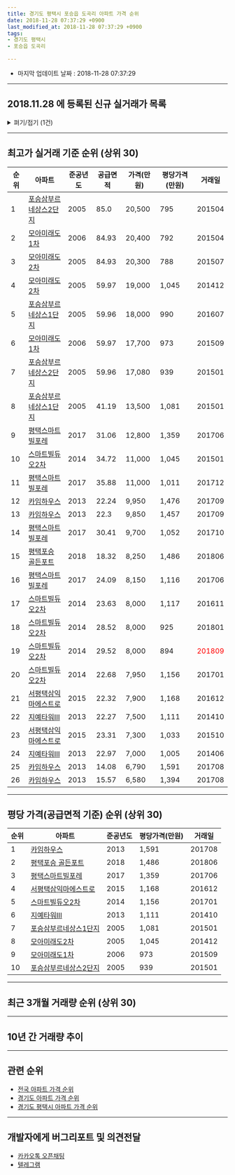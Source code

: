 ```yaml
---
title: 경기도 평택시 포승읍 도곡리 아파트 가격 순위
date: 2018-11-28 07:37:29 +0900
last_modified_at: 2018-11-28 07:37:29 +0900
tags:
- 경기도 평택시
- 포승읍 도곡리

---
```


* 마지막 업데이트 날짜 : 2018-11-28 07:37:29

---

## 2018.11.28 에 등록된 신규 실거래가 목록

<details>
<summary>펴기/접기 (1건)</summary>
<div markdown="1">

|아파트|준공년도|공급면적|가격(만원)|평당가격(만원)|거래일|
|---|---|---|---|---|---|
|[모아미래도1차](https://search.naver.com/search.naver?query=%EA%B2%BD%EA%B8%B0%EB%8F%84+%ED%8F%89%ED%83%9D%EC%8B%9C+%ED%8F%AC%EC%8A%B9%EC%9D%8D+%EB%8F%84%EA%B3%A1%EB%A6%AC+%EB%AA%A8%EC%95%84%EB%AF%B8%EB%9E%98%EB%8F%841%EC%B0%A8)|2006|59.97|14,300|786|<span style="color:red">201810</span>|


</div>
</details>

---

## 최고가 실거래 기준 순위 (상위 30)


|순위|아파트|준공년도|공급면적|가격(만원)|평당가격(만원)|거래일|
|---|---|---|---|---|---|---|
|1|[포승삼부르네상스2단지](https://search.naver.com/search.naver?query=%EA%B2%BD%EA%B8%B0%EB%8F%84+%ED%8F%89%ED%83%9D%EC%8B%9C+%ED%8F%AC%EC%8A%B9%EC%9D%8D+%EB%8F%84%EA%B3%A1%EB%A6%AC+%ED%8F%AC%EC%8A%B9%EC%82%BC%EB%B6%80%EB%A5%B4%EB%84%A4%EC%83%81%EC%8A%A42%EB%8B%A8%EC%A7%80)|2005|85.0|20,500|795|201504|
|2|[모아미래도1차](https://search.naver.com/search.naver?query=%EA%B2%BD%EA%B8%B0%EB%8F%84+%ED%8F%89%ED%83%9D%EC%8B%9C+%ED%8F%AC%EC%8A%B9%EC%9D%8D+%EB%8F%84%EA%B3%A1%EB%A6%AC+%EB%AA%A8%EC%95%84%EB%AF%B8%EB%9E%98%EB%8F%841%EC%B0%A8)|2006|84.93|20,400|792|201504|
|3|[모아미래도2차](https://search.naver.com/search.naver?query=%EA%B2%BD%EA%B8%B0%EB%8F%84+%ED%8F%89%ED%83%9D%EC%8B%9C+%ED%8F%AC%EC%8A%B9%EC%9D%8D+%EB%8F%84%EA%B3%A1%EB%A6%AC+%EB%AA%A8%EC%95%84%EB%AF%B8%EB%9E%98%EB%8F%842%EC%B0%A8)|2005|84.93|20,300|788|201507|
|4|[모아미래도2차](https://search.naver.com/search.naver?query=%EA%B2%BD%EA%B8%B0%EB%8F%84+%ED%8F%89%ED%83%9D%EC%8B%9C+%ED%8F%AC%EC%8A%B9%EC%9D%8D+%EB%8F%84%EA%B3%A1%EB%A6%AC+%EB%AA%A8%EC%95%84%EB%AF%B8%EB%9E%98%EB%8F%842%EC%B0%A8)|2005|59.97|19,000|1,045|201412|
|5|[포승삼부르네상스1단지](https://search.naver.com/search.naver?query=%EA%B2%BD%EA%B8%B0%EB%8F%84+%ED%8F%89%ED%83%9D%EC%8B%9C+%ED%8F%AC%EC%8A%B9%EC%9D%8D+%EB%8F%84%EA%B3%A1%EB%A6%AC+%ED%8F%AC%EC%8A%B9%EC%82%BC%EB%B6%80%EB%A5%B4%EB%84%A4%EC%83%81%EC%8A%A41%EB%8B%A8%EC%A7%80)|2005|59.96|18,000|990|201607|
|6|[모아미래도1차](https://search.naver.com/search.naver?query=%EA%B2%BD%EA%B8%B0%EB%8F%84+%ED%8F%89%ED%83%9D%EC%8B%9C+%ED%8F%AC%EC%8A%B9%EC%9D%8D+%EB%8F%84%EA%B3%A1%EB%A6%AC+%EB%AA%A8%EC%95%84%EB%AF%B8%EB%9E%98%EB%8F%841%EC%B0%A8)|2006|59.97|17,700|973|201509|
|7|[포승삼부르네상스2단지](https://search.naver.com/search.naver?query=%EA%B2%BD%EA%B8%B0%EB%8F%84+%ED%8F%89%ED%83%9D%EC%8B%9C+%ED%8F%AC%EC%8A%B9%EC%9D%8D+%EB%8F%84%EA%B3%A1%EB%A6%AC+%ED%8F%AC%EC%8A%B9%EC%82%BC%EB%B6%80%EB%A5%B4%EB%84%A4%EC%83%81%EC%8A%A42%EB%8B%A8%EC%A7%80)|2005|59.96|17,080|939|201501|
|8|[포승삼부르네상스1단지](https://search.naver.com/search.naver?query=%EA%B2%BD%EA%B8%B0%EB%8F%84+%ED%8F%89%ED%83%9D%EC%8B%9C+%ED%8F%AC%EC%8A%B9%EC%9D%8D+%EB%8F%84%EA%B3%A1%EB%A6%AC+%ED%8F%AC%EC%8A%B9%EC%82%BC%EB%B6%80%EB%A5%B4%EB%84%A4%EC%83%81%EC%8A%A41%EB%8B%A8%EC%A7%80)|2005|41.19|13,500|1,081|201501|
|9|[평택스마트빌포레](https://search.naver.com/search.naver?query=%EA%B2%BD%EA%B8%B0%EB%8F%84+%ED%8F%89%ED%83%9D%EC%8B%9C+%ED%8F%AC%EC%8A%B9%EC%9D%8D+%EB%8F%84%EA%B3%A1%EB%A6%AC+%ED%8F%89%ED%83%9D%EC%8A%A4%EB%A7%88%ED%8A%B8%EB%B9%8C%ED%8F%AC%EB%A0%88)|2017|31.06|12,800|1,359|201706|
|10|[스마트빌듀오2차](https://search.naver.com/search.naver?query=%EA%B2%BD%EA%B8%B0%EB%8F%84+%ED%8F%89%ED%83%9D%EC%8B%9C+%ED%8F%AC%EC%8A%B9%EC%9D%8D+%EB%8F%84%EA%B3%A1%EB%A6%AC+%EC%8A%A4%EB%A7%88%ED%8A%B8%EB%B9%8C%EB%93%80%EC%98%A42%EC%B0%A8)|2014|34.72|11,000|1,045|201501|
|11|[평택스마트빌포레](https://search.naver.com/search.naver?query=%EA%B2%BD%EA%B8%B0%EB%8F%84+%ED%8F%89%ED%83%9D%EC%8B%9C+%ED%8F%AC%EC%8A%B9%EC%9D%8D+%EB%8F%84%EA%B3%A1%EB%A6%AC+%ED%8F%89%ED%83%9D%EC%8A%A4%EB%A7%88%ED%8A%B8%EB%B9%8C%ED%8F%AC%EB%A0%88)|2017|35.88|11,000|1,011|201712|
|12|[카임하우스](https://search.naver.com/search.naver?query=%EA%B2%BD%EA%B8%B0%EB%8F%84+%ED%8F%89%ED%83%9D%EC%8B%9C+%ED%8F%AC%EC%8A%B9%EC%9D%8D+%EB%8F%84%EA%B3%A1%EB%A6%AC+%EC%B9%B4%EC%9E%84%ED%95%98%EC%9A%B0%EC%8A%A4)|2013|22.24|9,950|1,476|201709|
|13|[카임하우스](https://search.naver.com/search.naver?query=%EA%B2%BD%EA%B8%B0%EB%8F%84+%ED%8F%89%ED%83%9D%EC%8B%9C+%ED%8F%AC%EC%8A%B9%EC%9D%8D+%EB%8F%84%EA%B3%A1%EB%A6%AC+%EC%B9%B4%EC%9E%84%ED%95%98%EC%9A%B0%EC%8A%A4)|2013|22.3|9,850|1,457|201709|
|14|[평택스마트빌포레](https://search.naver.com/search.naver?query=%EA%B2%BD%EA%B8%B0%EB%8F%84+%ED%8F%89%ED%83%9D%EC%8B%9C+%ED%8F%AC%EC%8A%B9%EC%9D%8D+%EB%8F%84%EA%B3%A1%EB%A6%AC+%ED%8F%89%ED%83%9D%EC%8A%A4%EB%A7%88%ED%8A%B8%EB%B9%8C%ED%8F%AC%EB%A0%88)|2017|30.41|9,700|1,052|201710|
|15|[평택포승 골든포트](https://search.naver.com/search.naver?query=%EA%B2%BD%EA%B8%B0%EB%8F%84+%ED%8F%89%ED%83%9D%EC%8B%9C+%ED%8F%AC%EC%8A%B9%EC%9D%8D+%EB%8F%84%EA%B3%A1%EB%A6%AC+%ED%8F%89%ED%83%9D%ED%8F%AC%EC%8A%B9+%EA%B3%A8%EB%93%A0%ED%8F%AC%ED%8A%B8)|2018|18.32|8,250|1,486|201806|
|16|[평택스마트빌포레](https://search.naver.com/search.naver?query=%EA%B2%BD%EA%B8%B0%EB%8F%84+%ED%8F%89%ED%83%9D%EC%8B%9C+%ED%8F%AC%EC%8A%B9%EC%9D%8D+%EB%8F%84%EA%B3%A1%EB%A6%AC+%ED%8F%89%ED%83%9D%EC%8A%A4%EB%A7%88%ED%8A%B8%EB%B9%8C%ED%8F%AC%EB%A0%88)|2017|24.09|8,150|1,116|201706|
|17|[스마트빌듀오2차](https://search.naver.com/search.naver?query=%EA%B2%BD%EA%B8%B0%EB%8F%84+%ED%8F%89%ED%83%9D%EC%8B%9C+%ED%8F%AC%EC%8A%B9%EC%9D%8D+%EB%8F%84%EA%B3%A1%EB%A6%AC+%EC%8A%A4%EB%A7%88%ED%8A%B8%EB%B9%8C%EB%93%80%EC%98%A42%EC%B0%A8)|2014|23.63|8,000|1,117|201611|
|18|[스마트빌듀오2차](https://search.naver.com/search.naver?query=%EA%B2%BD%EA%B8%B0%EB%8F%84+%ED%8F%89%ED%83%9D%EC%8B%9C+%ED%8F%AC%EC%8A%B9%EC%9D%8D+%EB%8F%84%EA%B3%A1%EB%A6%AC+%EC%8A%A4%EB%A7%88%ED%8A%B8%EB%B9%8C%EB%93%80%EC%98%A42%EC%B0%A8)|2014|28.52|8,000|925|201801|
|19|[스마트빌듀오2차](https://search.naver.com/search.naver?query=%EA%B2%BD%EA%B8%B0%EB%8F%84+%ED%8F%89%ED%83%9D%EC%8B%9C+%ED%8F%AC%EC%8A%B9%EC%9D%8D+%EB%8F%84%EA%B3%A1%EB%A6%AC+%EC%8A%A4%EB%A7%88%ED%8A%B8%EB%B9%8C%EB%93%80%EC%98%A42%EC%B0%A8)|2014|29.52|8,000|894|<span style="color:red">201809</span>|
|20|[스마트빌듀오2차](https://search.naver.com/search.naver?query=%EA%B2%BD%EA%B8%B0%EB%8F%84+%ED%8F%89%ED%83%9D%EC%8B%9C+%ED%8F%AC%EC%8A%B9%EC%9D%8D+%EB%8F%84%EA%B3%A1%EB%A6%AC+%EC%8A%A4%EB%A7%88%ED%8A%B8%EB%B9%8C%EB%93%80%EC%98%A42%EC%B0%A8)|2014|22.68|7,950|1,156|201701|
|21|[서평택삼익마에스트로](https://search.naver.com/search.naver?query=%EA%B2%BD%EA%B8%B0%EB%8F%84+%ED%8F%89%ED%83%9D%EC%8B%9C+%ED%8F%AC%EC%8A%B9%EC%9D%8D+%EB%8F%84%EA%B3%A1%EB%A6%AC+%EC%84%9C%ED%8F%89%ED%83%9D%EC%82%BC%EC%9D%B5%EB%A7%88%EC%97%90%EC%8A%A4%ED%8A%B8%EB%A1%9C)|2015|22.32|7,900|1,168|201612|
|22|[지예타워Ⅲ](https://search.naver.com/search.naver?query=%EA%B2%BD%EA%B8%B0%EB%8F%84+%ED%8F%89%ED%83%9D%EC%8B%9C+%ED%8F%AC%EC%8A%B9%EC%9D%8D+%EB%8F%84%EA%B3%A1%EB%A6%AC+%EC%A7%80%EC%98%88%ED%83%80%EC%9B%8C%E2%85%A2)|2013|22.27|7,500|1,111|201410|
|23|[서평택삼익마에스트로](https://search.naver.com/search.naver?query=%EA%B2%BD%EA%B8%B0%EB%8F%84+%ED%8F%89%ED%83%9D%EC%8B%9C+%ED%8F%AC%EC%8A%B9%EC%9D%8D+%EB%8F%84%EA%B3%A1%EB%A6%AC+%EC%84%9C%ED%8F%89%ED%83%9D%EC%82%BC%EC%9D%B5%EB%A7%88%EC%97%90%EC%8A%A4%ED%8A%B8%EB%A1%9C)|2015|23.31|7,300|1,033|201510|
|24|[지예타워Ⅲ](https://search.naver.com/search.naver?query=%EA%B2%BD%EA%B8%B0%EB%8F%84+%ED%8F%89%ED%83%9D%EC%8B%9C+%ED%8F%AC%EC%8A%B9%EC%9D%8D+%EB%8F%84%EA%B3%A1%EB%A6%AC+%EC%A7%80%EC%98%88%ED%83%80%EC%9B%8C%E2%85%A2)|2013|22.97|7,000|1,005|201406|
|25|[카임하우스](https://search.naver.com/search.naver?query=%EA%B2%BD%EA%B8%B0%EB%8F%84+%ED%8F%89%ED%83%9D%EC%8B%9C+%ED%8F%AC%EC%8A%B9%EC%9D%8D+%EB%8F%84%EA%B3%A1%EB%A6%AC+%EC%B9%B4%EC%9E%84%ED%95%98%EC%9A%B0%EC%8A%A4)|2013|14.08|6,790|1,591|201708|
|26|[카임하우스](https://search.naver.com/search.naver?query=%EA%B2%BD%EA%B8%B0%EB%8F%84+%ED%8F%89%ED%83%9D%EC%8B%9C+%ED%8F%AC%EC%8A%B9%EC%9D%8D+%EB%8F%84%EA%B3%A1%EB%A6%AC+%EC%B9%B4%EC%9E%84%ED%95%98%EC%9A%B0%EC%8A%A4)|2013|15.57|6,580|1,394|201708|


---

## 평당 가격(공급면적 기준) 순위 (상위 30)


|순위|아파트|준공년도|평당가격(만원)|거래일|
|---|---|---|---|---|
|1|[카임하우스](https://search.naver.com/search.naver?query=%EA%B2%BD%EA%B8%B0%EB%8F%84+%ED%8F%89%ED%83%9D%EC%8B%9C+%ED%8F%AC%EC%8A%B9%EC%9D%8D+%EB%8F%84%EA%B3%A1%EB%A6%AC+%EC%B9%B4%EC%9E%84%ED%95%98%EC%9A%B0%EC%8A%A4)|2013|1,591|201708|
|2|[평택포승 골든포트](https://search.naver.com/search.naver?query=%EA%B2%BD%EA%B8%B0%EB%8F%84+%ED%8F%89%ED%83%9D%EC%8B%9C+%ED%8F%AC%EC%8A%B9%EC%9D%8D+%EB%8F%84%EA%B3%A1%EB%A6%AC+%ED%8F%89%ED%83%9D%ED%8F%AC%EC%8A%B9+%EA%B3%A8%EB%93%A0%ED%8F%AC%ED%8A%B8)|2018|1,486|201806|
|3|[평택스마트빌포레](https://search.naver.com/search.naver?query=%EA%B2%BD%EA%B8%B0%EB%8F%84+%ED%8F%89%ED%83%9D%EC%8B%9C+%ED%8F%AC%EC%8A%B9%EC%9D%8D+%EB%8F%84%EA%B3%A1%EB%A6%AC+%ED%8F%89%ED%83%9D%EC%8A%A4%EB%A7%88%ED%8A%B8%EB%B9%8C%ED%8F%AC%EB%A0%88)|2017|1,359|201706|
|4|[서평택삼익마에스트로](https://search.naver.com/search.naver?query=%EA%B2%BD%EA%B8%B0%EB%8F%84+%ED%8F%89%ED%83%9D%EC%8B%9C+%ED%8F%AC%EC%8A%B9%EC%9D%8D+%EB%8F%84%EA%B3%A1%EB%A6%AC+%EC%84%9C%ED%8F%89%ED%83%9D%EC%82%BC%EC%9D%B5%EB%A7%88%EC%97%90%EC%8A%A4%ED%8A%B8%EB%A1%9C)|2015|1,168|201612|
|5|[스마트빌듀오2차](https://search.naver.com/search.naver?query=%EA%B2%BD%EA%B8%B0%EB%8F%84+%ED%8F%89%ED%83%9D%EC%8B%9C+%ED%8F%AC%EC%8A%B9%EC%9D%8D+%EB%8F%84%EA%B3%A1%EB%A6%AC+%EC%8A%A4%EB%A7%88%ED%8A%B8%EB%B9%8C%EB%93%80%EC%98%A42%EC%B0%A8)|2014|1,156|201701|
|6|[지예타워Ⅲ](https://search.naver.com/search.naver?query=%EA%B2%BD%EA%B8%B0%EB%8F%84+%ED%8F%89%ED%83%9D%EC%8B%9C+%ED%8F%AC%EC%8A%B9%EC%9D%8D+%EB%8F%84%EA%B3%A1%EB%A6%AC+%EC%A7%80%EC%98%88%ED%83%80%EC%9B%8C%E2%85%A2)|2013|1,111|201410|
|7|[포승삼부르네상스1단지](https://search.naver.com/search.naver?query=%EA%B2%BD%EA%B8%B0%EB%8F%84+%ED%8F%89%ED%83%9D%EC%8B%9C+%ED%8F%AC%EC%8A%B9%EC%9D%8D+%EB%8F%84%EA%B3%A1%EB%A6%AC+%ED%8F%AC%EC%8A%B9%EC%82%BC%EB%B6%80%EB%A5%B4%EB%84%A4%EC%83%81%EC%8A%A41%EB%8B%A8%EC%A7%80)|2005|1,081|201501|
|8|[모아미래도2차](https://search.naver.com/search.naver?query=%EA%B2%BD%EA%B8%B0%EB%8F%84+%ED%8F%89%ED%83%9D%EC%8B%9C+%ED%8F%AC%EC%8A%B9%EC%9D%8D+%EB%8F%84%EA%B3%A1%EB%A6%AC+%EB%AA%A8%EC%95%84%EB%AF%B8%EB%9E%98%EB%8F%842%EC%B0%A8)|2005|1,045|201412|
|9|[모아미래도1차](https://search.naver.com/search.naver?query=%EA%B2%BD%EA%B8%B0%EB%8F%84+%ED%8F%89%ED%83%9D%EC%8B%9C+%ED%8F%AC%EC%8A%B9%EC%9D%8D+%EB%8F%84%EA%B3%A1%EB%A6%AC+%EB%AA%A8%EC%95%84%EB%AF%B8%EB%9E%98%EB%8F%841%EC%B0%A8)|2006|973|201509|
|10|[포승삼부르네상스2단지](https://search.naver.com/search.naver?query=%EA%B2%BD%EA%B8%B0%EB%8F%84+%ED%8F%89%ED%83%9D%EC%8B%9C+%ED%8F%AC%EC%8A%B9%EC%9D%8D+%EB%8F%84%EA%B3%A1%EB%A6%AC+%ED%8F%AC%EC%8A%B9%EC%82%BC%EB%B6%80%EB%A5%B4%EB%84%A4%EC%83%81%EC%8A%A42%EB%8B%A8%EC%A7%80)|2005|939|201501|


---

## 최근 3개월 거래량 순위 (상위 30)


<div style="width:100%;">
    <canvas id="deal_count_ranking" height="250"></canvas>
</div>


<script>
new Chart(document.getElementById("deal_count_ranking"), {
    type: 'horizontalBar',
    data: {
        labels: ['포승삼부르네상스2단지', '포승삼부르네상스1단지', '모아미래도1차', '모아미래도2차', '스마트빌듀오2차', '지예타워Ⅲ'],
        datasets: [{
            label: '실거래 수',
            data: [6, 6, 5, 3, 2, 1],
            borderColor: "rgba(255, 0, 128, 1)",
            backgroundColor: "rgba(255, 0, 128, 0.5)",
            fill: false,
        }]
    },
    options: {
        responsive: true,
        title: {
            display: true,
            text: '최근 3개월 거래량 순위'
        },
        tooltips: {
            mode: 'index',
            intersect: false,
            callbacks: {
                title: function(tooltipItems, data) {
                    return "실거래 수:";
                },
                label: function(tooltipItem, data) {
                    return data.labels[tooltipItem.index] + ": " + tooltipItem.xLabel;
                }
            }
        },
        hover: {
            mode: 'nearest',
            intersect: true
        },
        scales: {
            xAxes: [{
                display: true,
                scaleLabel: {
                    display: true,
                    labelString: '실거래 수'
                },
                ticks: {
                    suggestedMin: 0,
                }
            }],
            yAxes: [{
                display: true,
                ticks: {
                    autoSkip: false,
                    callback: function(value, index, values) {
                        if (value.length > 15)
                            return value.substr(0, 13) + "...";
                        else
                            return value;
                    }
                },
                scaleLabel: {
                    display: false,
                }
            }]
        }
    }
});

</script>


---

## 10년 간 거래량 추이


<div style="width:100%;">
    <canvas id="deal_progress" height="250"></canvas>
</div>

<script>
new Chart(document.getElementById("deal_progress"), {
    type: 'line',
    data: {
        labels: ['200811','200812','200901','200902','200903','200904','200905','200906','200907','200908','200909','200910','200911','200912','201001','201002','201003','201004','201005','201006','201007','201008','201009','201010','201011','201012','201101','201102','201103','201104','201105','201106','201107','201108','201109','201110','201111','201112','201201','201202','201203','201204','201205','201206','201207','201208','201209','201210','201211','201212','201301','201302','201303','201304','201305','201306','201307','201308','201309','201310','201311','201312','201401','201402','201403','201404','201405','201406','201407','201408','201409','201410','201411','201412','201501','201502','201503','201504','201505','201506','201507','201508','201509','201510','201511','201512','201601','201602','201603','201604','201605','201606','201607','201608','201609','201610','201611','201612','201701','201702','201703','201704','201705','201706','201707','201708','201709','201710','201711','201712','201801','201802','201803','201804','201805','201806','201807','201808','201809','201810','201811'],
        datasets: [{
            label: '실거래 수',
            pointRadius: 1,
            data: [3, 1, 2, 9, 6, 6, 9, 9, 7, 7, 8, 15, 3, 10, 12, 11, 15, 9, 14, 4, 15, 7, 10, 14, 15, 10, 21, 18, 36, 19, 19, 18, 25, 21, 11, 11, 13, 17, 10, 23, 7, 14, 6, 2, 14, 9, 6, 11, 12, 9, 18, 18, 38, 65, 51, 56, 39, 34, 60, 60, 36, 36, 18, 24, 34, 21, 17, 15, 19, 41, 28, 20, 19, 12, 26, 10, 24, 16, 11, 17, 14, 8, 18, 16, 8, 16, 7, 8, 17, 15, 16, 12, 9, 9, 11, 19, 9, 5, 4, 20, 20, 10, 17, 14, 7, 21, 24, 12, 7, 11, 11, 10, 12, 10, 8, 9, 6, 7, 12, 8, 3],
            borderColor: "rgba(255, 201, 14, 1)",
            backgroundColor: "rgba(255, 201, 14, 0.5)",
            fill: true,
        }]
    },
    options: {
        responsive: true,
        title: {
            display: true,
            text: '10년간 거래량 추이'
        },
        tooltips: {
            mode: 'index',
            intersect: false,
        },
        hover: {
            mode: 'nearest',
            intersect: true
        },
        scales: {
            xAxes: [{
                display: true,
                scaleLabel: {
                    display: true,
                    labelString: '년/월'
                }
            }],
            yAxes: [{
                display: true,
                ticks: {
                    suggestedMin: 0,
                },
                scaleLabel: {
                    display: true,
                    labelString: '실거래 수'
                }
            }]
        }
    }
});

</script>


---

## 관련 순위

- [전국 아파트 가격 순위](https://inasie.github.io/apt-ranking/전국)
- [경기도 아파트 가격 순위](https://inasie.github.io/apt-ranking/경기도)
- [경기도 평택시 아파트 가격 순위](https://inasie.github.io/apt-ranking/경기도-평택시)


---

## 개발자에게 버그리포트 및 의견전달

- [카카오톡 오픈채팅](https://open.kakao.com/o/gLJUAP4)
- [텔레그램](https://t.me/inasie)

